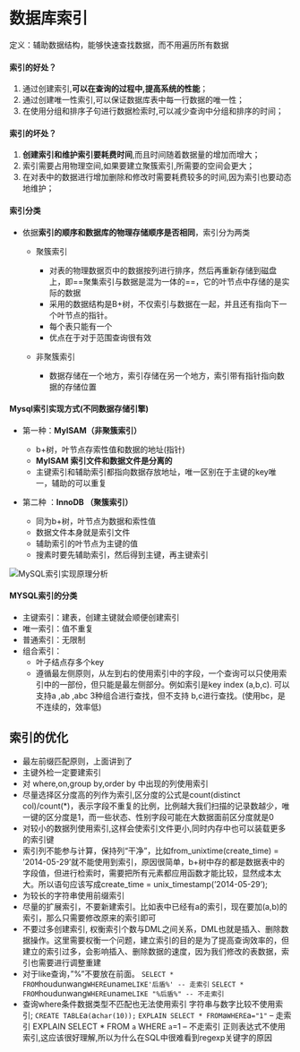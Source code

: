 # 数据库索引



定义：辅助数据结构，能够快速查找数据，而不用遍历所有数据

#### 索引的好处？

1. 通过创建索引,**可以在查询的过程中,提高系统的性能**；
2. 通过创建唯一性索引,可以保证数据库表中每一行数据的唯一性；
3. 在使用分组和排序子句进行数据检索时,可以减少查询中分组和排序的时间；

#### 索引的坏处？

1. **创建索引和维护索引要耗费时间**,而且时间随着数据量的增加而增大；
2. 索引需要占用物理空间,如果要建立聚簇索引,所需要的空间会更大；
3. 在对表中的数据进行增加删除和修改时需要耗费较多的时间,因为索引也要动态地维护；

#### 索引分类

* 依据**索引的顺序和数据库的物理存储顺序是否相同**，索引分为两类

  * 聚簇索引
    * 对表的物理数据页中的数据按列进行排序，然后再重新存储到磁盘上，即==聚集索引与数据是混为一体的==，它的叶节点中存储的是实际的数据
    * 采用的数据结构是B+树，不仅索引与数据在一起，并且还有指向下一个叶节点的指针。
    * 每个表只能有一个
    * 优点在于对于范围查询很有效

  * 非聚簇索引
    * 数据存储在一个地方，索引存储在另一个地方，索引带有指针指向数据的存储位置



#### Mysql索引实现方式(不同数据存储引擎)

* 第一种：**MyISAM（非聚簇索引）**
  * b+树，叶节点存索性值和数据的地址(指针)
  * **MyISAM 索引文件和数据文件是分离的**
  * 主键索引和辅助索引都指向数据存放地址，唯一区别在于主键的key唯一，辅助的可以重复

* 第二种 ：**InnoDB （聚簇索引）**
  * 同为b+树，叶节点为数据和索性值
  * 数据文件本身就是索引文件
  * 辅助索引的叶节点为主键的值
  * 搜素时要先辅助索引，然后得到主键，再主键索引

![MySQL索引实现原理分析](C:\Users\ZHW\Desktop\笔记\IMG\watermark,image_eXVuY2VzaGk=,t_100,g_se,x_0,y_0)



#### MYSQL索引的分类

* 主键索引：建表，创建主键就会顺便创建索引
* 唯一索引：值不重复
* 普通索引：无限制
* 组合索引：
  * 叶子结点存多个key
  * 遵循最左侧原则，从左到右的使用索引中的字段，一个查询可以只使用索引中的一部份，但只能是最左侧部分。例如索引是key index (a,b,c). 可以支持a ,ab ,abc 3种组合进行查找，但不支持 b,c进行查找。(使用bc，是不连续的，效率低)





## 索引的优化

- 最左前缀匹配原则，上面讲到了
- 主键外检一定要建索引
- 对 where,on,group by,order by 中出现的列使用索引
- 尽量选择区分度高的列作为索引,区分度的公式是count(distinct col)/count(*)，表示字段不重复的比例，比例越大我们扫描的记录数越少，唯一键的区分度是1，而一些状态、性别字段可能在大数据面前区分度就是0
- 对较小的数据列使用索引,这样会使索引文件更小,同时内存中也可以装载更多的索引键
- 索引列不能参与计算，保持列“干净”，比如from_unixtime(create_time) = ’2014-05-29’就不能使用到索引，原因很简单，b+树中存的都是数据表中的字段值，但进行检索时，需要把所有元素都应用函数才能比较，显然成本太大。所以语句应该写成create_time = unix_timestamp(’2014-05-29’);
- 为较长的字符串使用前缀索引
- 尽量的扩展索引，不要新建索引。比如表中已经有a的索引，现在要加(a,b)的索引，那么只需要修改原来的索引即可
- 不要过多创建索引, 权衡索引个数与DML之间关系，DML也就是插入、删除数据操作。这里需要权衡一个问题，建立索引的目的是为了提高查询效率的，但建立的索引过多，会影响插入、删除数据的速度，因为我们修改的表数据，索引也需要进行调整重建
- 对于like查询，”%”不要放在前面。
  `SELECT * FROM`houdunwang`WHERE`uname`LIKE'后盾%' -- 走索引`
  `SELECT * FROM`houdunwang`WHERE`uname`LIKE "%后盾%" -- 不走索引`
- 查询where条件数据类型不匹配也无法使用索引
  字符串与数字比较不使用索引;
  `CREATE TABLE`a`(`a`char(10));`
  `EXPLAIN SELECT * FROM`a`WHERE`a`="1"` – 走索引
  EXPLAIN SELECT * FROM `a` WHERE `a`=1 – 不走索引
  正则表达式不使用索引,这应该很好理解,所以为什么在SQL中很难看到regexp关键字的原因  